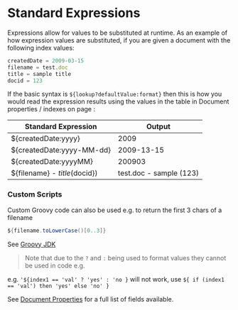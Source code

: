 # Standard Expressions

Expressions allow for values to be substituted at runtime. As an example of how expression values are substituted, if you are given a document with the following index values:

```javascript
createdDate = 2009-03-15  
filename = test.doc  
title = sample title  
docid = 123  
```

If the basic syntax is `${lookup?defaultValue:format}` then this is how you would read the expression results using the values in the table in Document properties / indexes on page :

| Standard Expression        | Output
| ------------- |-------------
| ${createdDate:yyyy}   | 2009 
| ${createdDate:yyyy-MM-dd}   | 2009-13-15 
| ${createdDate:yyyyMM} | 200903 
| ${filename} - ${title} ($docid})   | test.doc - sample (123) 

### Custom Scripts

Custom Groovy code can also be used e.g. to return the first 3 chars of a filename

```groovy
${filename.toLowerCase()[0..3]}
```

See [Groovy JDK](http://docs.groovy-lang.org/docs/latest/html/groovy-jdk)

> Note that due to the `?` and `:` being used to format values they cannot be used in code e.g. 

e.g. ```'${index1 == 'val' ? 'yes' : 'no }``` will not work, use ```${ if (index1 == 'val') then 'yes' else 'no' }```

See [Document Properties](document-properties) for a full list of fields available.


